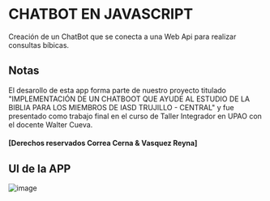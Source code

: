 # CHATBOT EN JAVASCRIPT
Creación de un ChatBot que se conecta a una Web Api para realizar consultas bíbicas.
## Notas
El desarollo de esta app forma parte de nuestro proyecto titulado "IMPLEMENTACIÓN DE UN CHATBOOT QUE AYUDE AL ESTUDIO DE LA BIBLIA PARA LOS MIEMBROS DE IASD TRUJILLO - CENTRAL" y fue presentado como trabajo final en el curso de Taller Integrador en UPAO  con el docente Walter Cueva.
#### [Derechos reservados Correa Cerna & Vasquez Reyna]
## UI de la APP
![image](https://github.com/Jhonatan141200/chatbot-javascript/assets/83673179/275944da-7eb9-481e-8a1d-c1d3fd401ded)


